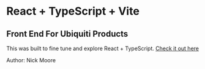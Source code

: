 # React + TypeScript + Vite

## Front End For Ubiquiti Products
This was built to fine tune and explore React + TypeScript.
[Check it out here](https://ubi.nmoore.dev)

Author: Nick Moore
